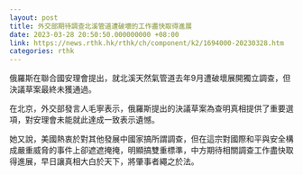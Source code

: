 ```yaml
---
layout: post
title: 外交部期待調查北溪管道遭破壞的工作盡快取得進展
date: 2023-03-28 20:50:50.000000000 +08:00
link: https://news.rthk.hk/rthk/ch/component/k2/1694000-20230328.htm
categories: rthk
---
```


俄羅斯在聯合國安理會提出，就北溪天然氣管道去年9月遭破壞展開獨立調查，但決議草案最終未獲通過。

在北京，外交部發言人毛寧表示，俄羅斯提出的決議草案為查明真相提供了重要選項，對安理會未能就此達成一致表示遺憾。

她又說，美國熱衷於對其他發展中國家搞所謂調查，但在這宗對國際和平與安全構成嚴重威脅的事件上卻遮遮掩掩，明顯搞雙重標準，中方期待相關調查工作盡快取得進展，早日讓真相大白於天下，將肇事者繩之於法。
